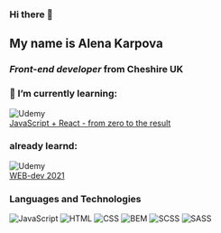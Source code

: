 ### Hi there 👋
## My name is Alena Karpova
###  *Front-end developer* from Cheshire UK
### 🌱 I’m currently learning:
![Udemy](https://img.shields.io/badge/Udemy-A435F0?style=for-the-badge&logo=Udemy&logoColor=white)  
[JavaScript + React - from zero to the result](https://www.udemy.com/course/javascript_full/)
### already learnd: 
![Udemy](https://img.shields.io/badge/Udemy-A435F0?style=for-the-badge&logo=Udemy&logoColor=white)  
[WEB-dev 2021](https://www.udemy.com/course/webdeveloper/)

### Languages and Technologies
![JavaScript](https://img.shields.io/badge/javascript-%23323330.svg?style=for-the-badge&logo=javascript&logoColor=%23F7DF1E)
![HTML](https://img.shields.io/badge/-HTML-white?style=for-the-badge&logo=html5)
![CSS](https://img.shields.io/badge/-CSS-blue?style=for-the-badge&logo=css3)
![BEM](https://img.shields.io/badge/-BEM-white?style=for-the-badge&logo=BEM)
![SCSS](https://img.shields.io/badge/-SASS-white?style=for-the-badge&logo=SASS)
![SASS](https://img.shields.io/badge/SASS-hotpink.svg?style=for-the-badge&logo=SASS&logoColor=white)

<!--
**akarpovauk/akarpovauk** is a ✨ _special_ ✨ repository because its `README.md` (this file) appears on your GitHub profile.

Here are some ideas to get you started:

- 🔭 I’m currently working on ...
- 🌱 I’m currently learning ...
- 👯 I’m looking to collaborate on ...
- 🤔 I’m looking for help with ...
- 💬 Ask me about ...
- 📫 How to reach me: ...
- 😄 Pronouns: ...
- ⚡ Fun fact: ...
-->
